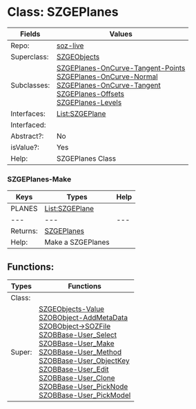 
# Class:	SZGEPlanes

| Fields | Values |
| --------- | --------- |
| Repo: | [soz-live](/repos/soz-live.html) |
| Superclass: | [SZGEObjects](SZGEObjects.html) |
| Subclasses: | [SZGEPlanes-OnCurve-Tangent-Points](SZGEPlanes-OnCurve-Tangent-Points.html) <br> [SZGEPlanes-OnCurve-Normal](SZGEPlanes-OnCurve-Normal.html) <br> [SZGEPlanes-OnCurve-Tangent](SZGEPlanes-OnCurve-Tangent.html) <br> [SZGEPlanes-Offsets](SZGEPlanes-Offsets.html) <br> [SZGEPlanes-Levels](SZGEPlanes-Levels.html) |
| Interfaces: | [List:SZGEPlane](List:SZGEPlane.html) |
| Interfaced: |  |
| Abstract?: | No |
| isValue?: | Yes |
| Help: | SZGEPlanes Class |

### SZGEPlanes-Make

| Keys | Types | Help |
| --------- | --------- | --------- |
| PLANES | [List:SZGEPlane](SZGEPlane.html) |  |
| --- | --- | --- |
| Returns: | [SZGEPlanes](SZGEPlanes.html) |
| Help: | Make a SZGEPlanes |


## Functions:

| Types | Functions |
| --------- | --------- |
| Class: |  |
| Super: | [SZGEObjects-Value](SZGEObjects.html) <br> [SZOBObject-AddMetaData](SZOBObject.html) <br> [SZOBObject->SOZFile](SZOBObject.html) <br> [SZOBBase-User_Select](SZOBBase.html) <br> [SZOBBase-User_Make](SZOBBase.html) <br> [SZOBBase-User_Method](SZOBBase.html) <br> [SZOBBase-User_ObjectKey](SZOBBase.html) <br> [SZOBBase-User_Edit](SZOBBase.html) <br> [SZOBBase-User_Clone](SZOBBase.html) <br> [SZOBBase-User_PickNode](SZOBBase.html) <br> [SZOBBase-User_PickModel](SZOBBase.html) |


